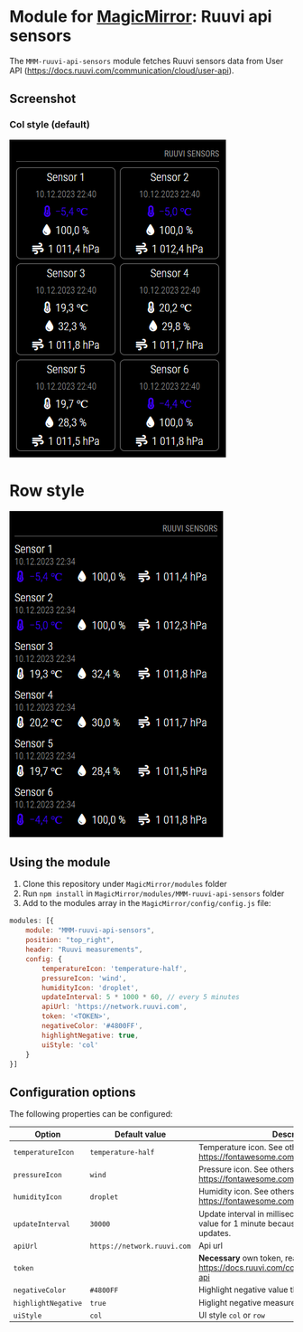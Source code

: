 # Module for [MagicMirror](https://magicmirror.builders/): Ruuvi api sensors

The `MMM-ruuvi-api-sensors` module fetches Ruuvi sensors data from User API (https://docs.ruuvi.com/communication/cloud/user-api).


## Screenshot

### Col style (default)

![Ruuvi api sensors screenshot, col style](screenshot_col.png)

# Row style

![Ruuvi api sensors screenshot, row style](screenshot_row.png)

## Using the module

1) Clone this repository under `MagicMirror/modules` folder
2) Run `npm install` in `MagicMirror/modules/MMM-ruuvi-api-sensors` folder
3) Add to the modules array in the `MagicMirror/config/config.js` file:
````javascript
modules: [{
	module: "MMM-ruuvi-api-sensors",
	position: "top_right",
	header: "Ruuvi measurements",
	config: {
		temperatureIcon: 'temperature-half',
        pressureIcon: 'wind',
        humidityIcon: 'droplet',
        updateInterval: 5 * 1000 * 60, // every 5 minutes
        apiUrl: 'https://network.ruuvi.com',
        token: '<TOKEN>',
        negativeColor: '#4800FF',
        highlightNegative: true,
        uiStyle: 'col'
	}
}]
````

## Configuration options

The following properties can be configured:


| Option                       	| Default value               | Description
| -----------------------------	| --------------------------- | -----------
| `temperatureIcon`			    | `temperature-half`          | Temperature icon. See others: https://fontawesome.com/icons?d=gallery
| `pressureIcon`				| `wind`                      | Pressure icon. See others: https://fontawesome.com/icons?d=gallery
| `humidityIcon`				| `droplet`                   | Humidity icon. See others: https://fontawesome.com/icons?d=gallery
| `updateInterval`				| `30000`                     | Update interval in milliseconds. Limited minumum value for 1 minute because API blocks faster updates.
| `apiUrl`						| `https://network.ruuvi.com` | Api url
| `token`                       |                             | **Necessary** own token, read more: https://docs.ruuvi.com/communication/cloud/user-api
| `negativeColor`               | `#4800FF`                   | Highlight negative value this color
| `highlightNegative`           | `true`                      | Higlight negative measurements true/false
| `uiStyle`                     | `col`                       | UI style `col` or `row`
